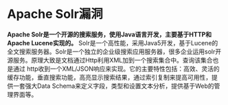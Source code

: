 # Apache Solr漏洞
**Apache Solr是一个开源的搜索服务，使用Java语言开发，主要基于HTTP和Apache Lucene实现的。**
Solr是一个高性能，采用Java5开发，基于Lucene的全文搜索服务器。Solr是一个独立的企业级搜索应用服务器，很多企业运用solr开源服务。原理大致是文档通过Http利用XML加到一个搜索集合中。查询该集合也是通过 http收到一个XML/JSON响应来实现。它的主要特性包括：高效、灵活的缓存功能，垂直搜索功能，高亮显示搜索结果，通过索引复制来提高可用性，提 供一套强大Data Schema来定义字段，类型和设置文本分析，提供基于Web的管理界面等。
